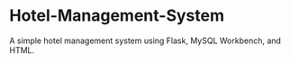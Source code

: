 # Hotel-Management-System
 A simple hotel management system using Flask, MySQL Workbench, and HTML.

